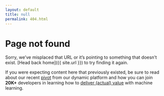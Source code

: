 ```yaml
---
layout: default
title: null
permalink: 404.html
---
```


# Page not found
Sorry, we’ve misplaced that URL or it’s pointing to something that doesn’t exist. [Head back home]({{ site.url }}) to try finding it again.

<i class="fas fa-info-circle ai-color-info mr-1"></i>If you were expecting content here that previously existed, be sure to read about our recent <a href="{% link _pages/pivot.md %}">pivot</a> from our dynamic platform and how you can join <b>20K+</b> developers in learning how to <a href="{% link _pages/about.md %}">deliver (actual) value</a> with machine learning.
